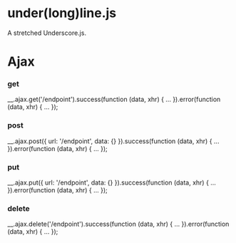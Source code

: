 under(long)line.js
==================

A stretched Underscore.js.

# Ajax

### get

__.ajax.get('/endpoint').success(function (data, xhr) { ... }).error(function (data, xhr) { ... });

### post

__.ajax.post({ url: '/endpoint', data: {} }).success(function (data, xhr) { ... }).error(function (data, xhr) { ... });

### put

__.ajax.put({ url: '/endpoint', data: {} }).success(function (data, xhr) { ... }).error(function (data, xhr) { ... });

### delete

__.ajax.delete('/endpoint').success(function (data, xhr) { ... }).error(function (data, xhr) { ... });
